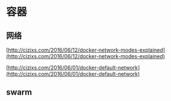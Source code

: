 # 容器

## 网络

[http://cizixs.com/2016/06/12/docker-network-modes-explained](http://cizixs.com/2016/06/12/docker-network-modes-explained)

[http://cizixs.com/2016/06/01/docker-default-network](http://cizixs.com/2016/06/01/docker-default-network)

## swarm

